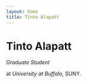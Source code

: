 ```yaml
---
layout: home
title: Tinto Alapatt
---
```


# Tinto Alapatt

*Graduate Student* 

at *University at Buffalo*, SUNY.
